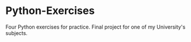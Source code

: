 # Python-Exercises
Four Python exercises for practice. Final project for one of my University's subjects.
